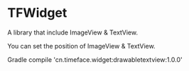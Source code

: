 # TFWidget
A library that include ImageView &amp; TextView.

You can set the position of ImageView & TextView.

Gradle
compile 'cn.timeface.widget:drawabletextview:1.0.0'
